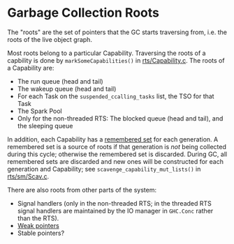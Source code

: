 # Garbage Collection Roots



The "roots" are the set of pointers that the GC starts traversing from, i.e. the roots of the live object graph.



Most roots belong to a particular Capability.  Traversing the roots of a capbility is done by `markSomeCapabilities()` in [rts/Capability.c](/trac/ghc/browser/ghc/rts/Capability.c).  The roots of a Capability are:


- The run queue (head and tail)
- The wakeup queue (head and tail)
- For each Task on the `suspended_ccalling_tasks` list, the TSO for that Task
- The Spark Pool
- Only for the non-threaded RTS: The blocked queue (head and tail), and the sleeping queue


In addition, each Capability has a [remembered set](commentary/rts/storage/gc/remembered-sets) for each generation.  A remembered set is a source of roots if that generation is *not* being collected during this cycle; otherwise the remembered set is discarded.  During GC, all remembered sets are discarded and new ones will be constructed for each generation and Capability; see `scavenge_capability_mut_lists()` in [rts/sm/Scav.c](/trac/ghc/browser/ghc/rts/sm/Scav.c).



There are also roots from other parts of the system:


- Signal handlers (only in the non-threaded RTS; in the threaded RTS signal handlers are maintained by the IO manager in `GHC.Conc` rather than the RTS).
- [Weak pointers](commentary/rts/storage/gc/weak)
- Stable pointers?
